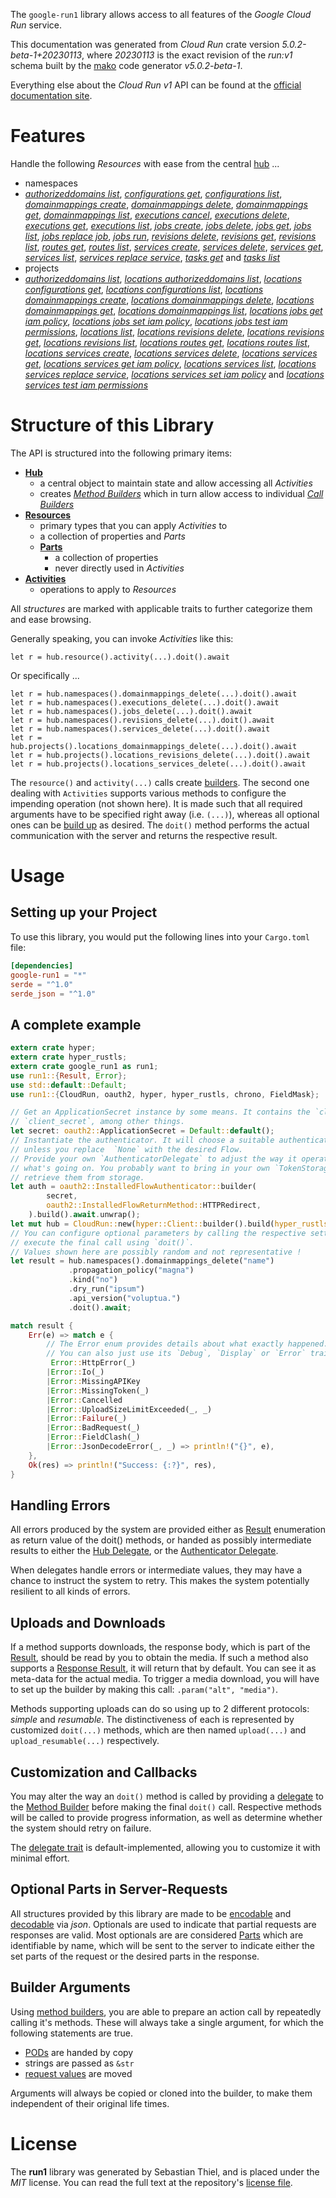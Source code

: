 <!---
DO NOT EDIT !
This file was generated automatically from 'src/generator/templates/api/README.md.mako'
DO NOT EDIT !
-->
The `google-run1` library allows access to all features of the *Google Cloud Run* service.

This documentation was generated from *Cloud Run* crate version *5.0.2-beta-1+20230113*, where *20230113* is the exact revision of the *run:v1* schema built by the [mako](http://www.makotemplates.org/) code generator *v5.0.2-beta-1*.

Everything else about the *Cloud Run* *v1* API can be found at the
[official documentation site](https://cloud.google.com/run/).
# Features

Handle the following *Resources* with ease from the central [hub](https://docs.rs/google-run1/5.0.2-beta-1+20230113/google_run1/CloudRun) ... 

* namespaces
 * [*authorizeddomains list*](https://docs.rs/google-run1/5.0.2-beta-1+20230113/google_run1/api::NamespaceAuthorizeddomainListCall), [*configurations get*](https://docs.rs/google-run1/5.0.2-beta-1+20230113/google_run1/api::NamespaceConfigurationGetCall), [*configurations list*](https://docs.rs/google-run1/5.0.2-beta-1+20230113/google_run1/api::NamespaceConfigurationListCall), [*domainmappings create*](https://docs.rs/google-run1/5.0.2-beta-1+20230113/google_run1/api::NamespaceDomainmappingCreateCall), [*domainmappings delete*](https://docs.rs/google-run1/5.0.2-beta-1+20230113/google_run1/api::NamespaceDomainmappingDeleteCall), [*domainmappings get*](https://docs.rs/google-run1/5.0.2-beta-1+20230113/google_run1/api::NamespaceDomainmappingGetCall), [*domainmappings list*](https://docs.rs/google-run1/5.0.2-beta-1+20230113/google_run1/api::NamespaceDomainmappingListCall), [*executions cancel*](https://docs.rs/google-run1/5.0.2-beta-1+20230113/google_run1/api::NamespaceExecutionCancelCall), [*executions delete*](https://docs.rs/google-run1/5.0.2-beta-1+20230113/google_run1/api::NamespaceExecutionDeleteCall), [*executions get*](https://docs.rs/google-run1/5.0.2-beta-1+20230113/google_run1/api::NamespaceExecutionGetCall), [*executions list*](https://docs.rs/google-run1/5.0.2-beta-1+20230113/google_run1/api::NamespaceExecutionListCall), [*jobs create*](https://docs.rs/google-run1/5.0.2-beta-1+20230113/google_run1/api::NamespaceJobCreateCall), [*jobs delete*](https://docs.rs/google-run1/5.0.2-beta-1+20230113/google_run1/api::NamespaceJobDeleteCall), [*jobs get*](https://docs.rs/google-run1/5.0.2-beta-1+20230113/google_run1/api::NamespaceJobGetCall), [*jobs list*](https://docs.rs/google-run1/5.0.2-beta-1+20230113/google_run1/api::NamespaceJobListCall), [*jobs replace job*](https://docs.rs/google-run1/5.0.2-beta-1+20230113/google_run1/api::NamespaceJobReplaceJobCall), [*jobs run*](https://docs.rs/google-run1/5.0.2-beta-1+20230113/google_run1/api::NamespaceJobRunCall), [*revisions delete*](https://docs.rs/google-run1/5.0.2-beta-1+20230113/google_run1/api::NamespaceRevisionDeleteCall), [*revisions get*](https://docs.rs/google-run1/5.0.2-beta-1+20230113/google_run1/api::NamespaceRevisionGetCall), [*revisions list*](https://docs.rs/google-run1/5.0.2-beta-1+20230113/google_run1/api::NamespaceRevisionListCall), [*routes get*](https://docs.rs/google-run1/5.0.2-beta-1+20230113/google_run1/api::NamespaceRouteGetCall), [*routes list*](https://docs.rs/google-run1/5.0.2-beta-1+20230113/google_run1/api::NamespaceRouteListCall), [*services create*](https://docs.rs/google-run1/5.0.2-beta-1+20230113/google_run1/api::NamespaceServiceCreateCall), [*services delete*](https://docs.rs/google-run1/5.0.2-beta-1+20230113/google_run1/api::NamespaceServiceDeleteCall), [*services get*](https://docs.rs/google-run1/5.0.2-beta-1+20230113/google_run1/api::NamespaceServiceGetCall), [*services list*](https://docs.rs/google-run1/5.0.2-beta-1+20230113/google_run1/api::NamespaceServiceListCall), [*services replace service*](https://docs.rs/google-run1/5.0.2-beta-1+20230113/google_run1/api::NamespaceServiceReplaceServiceCall), [*tasks get*](https://docs.rs/google-run1/5.0.2-beta-1+20230113/google_run1/api::NamespaceTaskGetCall) and [*tasks list*](https://docs.rs/google-run1/5.0.2-beta-1+20230113/google_run1/api::NamespaceTaskListCall)
* projects
 * [*authorizeddomains list*](https://docs.rs/google-run1/5.0.2-beta-1+20230113/google_run1/api::ProjectAuthorizeddomainListCall), [*locations authorizeddomains list*](https://docs.rs/google-run1/5.0.2-beta-1+20230113/google_run1/api::ProjectLocationAuthorizeddomainListCall), [*locations configurations get*](https://docs.rs/google-run1/5.0.2-beta-1+20230113/google_run1/api::ProjectLocationConfigurationGetCall), [*locations configurations list*](https://docs.rs/google-run1/5.0.2-beta-1+20230113/google_run1/api::ProjectLocationConfigurationListCall), [*locations domainmappings create*](https://docs.rs/google-run1/5.0.2-beta-1+20230113/google_run1/api::ProjectLocationDomainmappingCreateCall), [*locations domainmappings delete*](https://docs.rs/google-run1/5.0.2-beta-1+20230113/google_run1/api::ProjectLocationDomainmappingDeleteCall), [*locations domainmappings get*](https://docs.rs/google-run1/5.0.2-beta-1+20230113/google_run1/api::ProjectLocationDomainmappingGetCall), [*locations domainmappings list*](https://docs.rs/google-run1/5.0.2-beta-1+20230113/google_run1/api::ProjectLocationDomainmappingListCall), [*locations jobs get iam policy*](https://docs.rs/google-run1/5.0.2-beta-1+20230113/google_run1/api::ProjectLocationJobGetIamPolicyCall), [*locations jobs set iam policy*](https://docs.rs/google-run1/5.0.2-beta-1+20230113/google_run1/api::ProjectLocationJobSetIamPolicyCall), [*locations jobs test iam permissions*](https://docs.rs/google-run1/5.0.2-beta-1+20230113/google_run1/api::ProjectLocationJobTestIamPermissionCall), [*locations list*](https://docs.rs/google-run1/5.0.2-beta-1+20230113/google_run1/api::ProjectLocationListCall), [*locations revisions delete*](https://docs.rs/google-run1/5.0.2-beta-1+20230113/google_run1/api::ProjectLocationRevisionDeleteCall), [*locations revisions get*](https://docs.rs/google-run1/5.0.2-beta-1+20230113/google_run1/api::ProjectLocationRevisionGetCall), [*locations revisions list*](https://docs.rs/google-run1/5.0.2-beta-1+20230113/google_run1/api::ProjectLocationRevisionListCall), [*locations routes get*](https://docs.rs/google-run1/5.0.2-beta-1+20230113/google_run1/api::ProjectLocationRouteGetCall), [*locations routes list*](https://docs.rs/google-run1/5.0.2-beta-1+20230113/google_run1/api::ProjectLocationRouteListCall), [*locations services create*](https://docs.rs/google-run1/5.0.2-beta-1+20230113/google_run1/api::ProjectLocationServiceCreateCall), [*locations services delete*](https://docs.rs/google-run1/5.0.2-beta-1+20230113/google_run1/api::ProjectLocationServiceDeleteCall), [*locations services get*](https://docs.rs/google-run1/5.0.2-beta-1+20230113/google_run1/api::ProjectLocationServiceGetCall), [*locations services get iam policy*](https://docs.rs/google-run1/5.0.2-beta-1+20230113/google_run1/api::ProjectLocationServiceGetIamPolicyCall), [*locations services list*](https://docs.rs/google-run1/5.0.2-beta-1+20230113/google_run1/api::ProjectLocationServiceListCall), [*locations services replace service*](https://docs.rs/google-run1/5.0.2-beta-1+20230113/google_run1/api::ProjectLocationServiceReplaceServiceCall), [*locations services set iam policy*](https://docs.rs/google-run1/5.0.2-beta-1+20230113/google_run1/api::ProjectLocationServiceSetIamPolicyCall) and [*locations services test iam permissions*](https://docs.rs/google-run1/5.0.2-beta-1+20230113/google_run1/api::ProjectLocationServiceTestIamPermissionCall)




# Structure of this Library

The API is structured into the following primary items:

* **[Hub](https://docs.rs/google-run1/5.0.2-beta-1+20230113/google_run1/CloudRun)**
    * a central object to maintain state and allow accessing all *Activities*
    * creates [*Method Builders*](https://docs.rs/google-run1/5.0.2-beta-1+20230113/google_run1/client::MethodsBuilder) which in turn
      allow access to individual [*Call Builders*](https://docs.rs/google-run1/5.0.2-beta-1+20230113/google_run1/client::CallBuilder)
* **[Resources](https://docs.rs/google-run1/5.0.2-beta-1+20230113/google_run1/client::Resource)**
    * primary types that you can apply *Activities* to
    * a collection of properties and *Parts*
    * **[Parts](https://docs.rs/google-run1/5.0.2-beta-1+20230113/google_run1/client::Part)**
        * a collection of properties
        * never directly used in *Activities*
* **[Activities](https://docs.rs/google-run1/5.0.2-beta-1+20230113/google_run1/client::CallBuilder)**
    * operations to apply to *Resources*

All *structures* are marked with applicable traits to further categorize them and ease browsing.

Generally speaking, you can invoke *Activities* like this:

```Rust,ignore
let r = hub.resource().activity(...).doit().await
```

Or specifically ...

```ignore
let r = hub.namespaces().domainmappings_delete(...).doit().await
let r = hub.namespaces().executions_delete(...).doit().await
let r = hub.namespaces().jobs_delete(...).doit().await
let r = hub.namespaces().revisions_delete(...).doit().await
let r = hub.namespaces().services_delete(...).doit().await
let r = hub.projects().locations_domainmappings_delete(...).doit().await
let r = hub.projects().locations_revisions_delete(...).doit().await
let r = hub.projects().locations_services_delete(...).doit().await
```

The `resource()` and `activity(...)` calls create [builders][builder-pattern]. The second one dealing with `Activities` 
supports various methods to configure the impending operation (not shown here). It is made such that all required arguments have to be 
specified right away (i.e. `(...)`), whereas all optional ones can be [build up][builder-pattern] as desired.
The `doit()` method performs the actual communication with the server and returns the respective result.

# Usage

## Setting up your Project

To use this library, you would put the following lines into your `Cargo.toml` file:

```toml
[dependencies]
google-run1 = "*"
serde = "^1.0"
serde_json = "^1.0"
```

## A complete example

```Rust
extern crate hyper;
extern crate hyper_rustls;
extern crate google_run1 as run1;
use run1::{Result, Error};
use std::default::Default;
use run1::{CloudRun, oauth2, hyper, hyper_rustls, chrono, FieldMask};

// Get an ApplicationSecret instance by some means. It contains the `client_id` and 
// `client_secret`, among other things.
let secret: oauth2::ApplicationSecret = Default::default();
// Instantiate the authenticator. It will choose a suitable authentication flow for you, 
// unless you replace  `None` with the desired Flow.
// Provide your own `AuthenticatorDelegate` to adjust the way it operates and get feedback about 
// what's going on. You probably want to bring in your own `TokenStorage` to persist tokens and
// retrieve them from storage.
let auth = oauth2::InstalledFlowAuthenticator::builder(
        secret,
        oauth2::InstalledFlowReturnMethod::HTTPRedirect,
    ).build().await.unwrap();
let mut hub = CloudRun::new(hyper::Client::builder().build(hyper_rustls::HttpsConnectorBuilder::new().with_native_roots().https_or_http().enable_http1().enable_http2().build()), auth);
// You can configure optional parameters by calling the respective setters at will, and
// execute the final call using `doit()`.
// Values shown here are possibly random and not representative !
let result = hub.namespaces().domainmappings_delete("name")
             .propagation_policy("magna")
             .kind("no")
             .dry_run("ipsum")
             .api_version("voluptua.")
             .doit().await;

match result {
    Err(e) => match e {
        // The Error enum provides details about what exactly happened.
        // You can also just use its `Debug`, `Display` or `Error` traits
         Error::HttpError(_)
        |Error::Io(_)
        |Error::MissingAPIKey
        |Error::MissingToken(_)
        |Error::Cancelled
        |Error::UploadSizeLimitExceeded(_, _)
        |Error::Failure(_)
        |Error::BadRequest(_)
        |Error::FieldClash(_)
        |Error::JsonDecodeError(_, _) => println!("{}", e),
    },
    Ok(res) => println!("Success: {:?}", res),
}

```
## Handling Errors

All errors produced by the system are provided either as [Result](https://docs.rs/google-run1/5.0.2-beta-1+20230113/google_run1/client::Result) enumeration as return value of
the doit() methods, or handed as possibly intermediate results to either the 
[Hub Delegate](https://docs.rs/google-run1/5.0.2-beta-1+20230113/google_run1/client::Delegate), or the [Authenticator Delegate](https://docs.rs/yup-oauth2/*/yup_oauth2/trait.AuthenticatorDelegate.html).

When delegates handle errors or intermediate values, they may have a chance to instruct the system to retry. This 
makes the system potentially resilient to all kinds of errors.

## Uploads and Downloads
If a method supports downloads, the response body, which is part of the [Result](https://docs.rs/google-run1/5.0.2-beta-1+20230113/google_run1/client::Result), should be
read by you to obtain the media.
If such a method also supports a [Response Result](https://docs.rs/google-run1/5.0.2-beta-1+20230113/google_run1/client::ResponseResult), it will return that by default.
You can see it as meta-data for the actual media. To trigger a media download, you will have to set up the builder by making
this call: `.param("alt", "media")`.

Methods supporting uploads can do so using up to 2 different protocols: 
*simple* and *resumable*. The distinctiveness of each is represented by customized 
`doit(...)` methods, which are then named `upload(...)` and `upload_resumable(...)` respectively.

## Customization and Callbacks

You may alter the way an `doit()` method is called by providing a [delegate](https://docs.rs/google-run1/5.0.2-beta-1+20230113/google_run1/client::Delegate) to the 
[Method Builder](https://docs.rs/google-run1/5.0.2-beta-1+20230113/google_run1/client::CallBuilder) before making the final `doit()` call. 
Respective methods will be called to provide progress information, as well as determine whether the system should 
retry on failure.

The [delegate trait](https://docs.rs/google-run1/5.0.2-beta-1+20230113/google_run1/client::Delegate) is default-implemented, allowing you to customize it with minimal effort.

## Optional Parts in Server-Requests

All structures provided by this library are made to be [encodable](https://docs.rs/google-run1/5.0.2-beta-1+20230113/google_run1/client::RequestValue) and 
[decodable](https://docs.rs/google-run1/5.0.2-beta-1+20230113/google_run1/client::ResponseResult) via *json*. Optionals are used to indicate that partial requests are responses 
are valid.
Most optionals are are considered [Parts](https://docs.rs/google-run1/5.0.2-beta-1+20230113/google_run1/client::Part) which are identifiable by name, which will be sent to 
the server to indicate either the set parts of the request or the desired parts in the response.

## Builder Arguments

Using [method builders](https://docs.rs/google-run1/5.0.2-beta-1+20230113/google_run1/client::CallBuilder), you are able to prepare an action call by repeatedly calling it's methods.
These will always take a single argument, for which the following statements are true.

* [PODs][wiki-pod] are handed by copy
* strings are passed as `&str`
* [request values](https://docs.rs/google-run1/5.0.2-beta-1+20230113/google_run1/client::RequestValue) are moved

Arguments will always be copied or cloned into the builder, to make them independent of their original life times.

[wiki-pod]: http://en.wikipedia.org/wiki/Plain_old_data_structure
[builder-pattern]: http://en.wikipedia.org/wiki/Builder_pattern
[google-go-api]: https://github.com/google/google-api-go-client

# License
The **run1** library was generated by Sebastian Thiel, and is placed 
under the *MIT* license.
You can read the full text at the repository's [license file][repo-license].

[repo-license]: https://github.com/Byron/google-apis-rsblob/main/LICENSE.md

